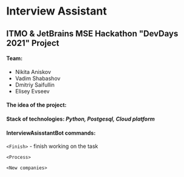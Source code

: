 # Interview Assistant

## ITMO & JetBrains MSE Hackathon "DevDays 2021" Project

#### Team:
+ Nikita Aniskov 
+ Vadim Shabashov
+ Dmitriy Saifullin
+ Elisey Evseev

#### The idea of the project:

#### Stack of technologies: *Python, Postgesql, Cloud platform*

#### InterviewAsisstantBot commands:

  `<Finish>` - finish working on the task
  
  `<Process>`
  
  `<New companies>`

  

